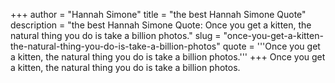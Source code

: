 +++
author = "Hannah Simone"
title = "the best Hannah Simone Quote"
description = "the best Hannah Simone Quote: Once you get a kitten, the natural thing you do is take a billion photos."
slug = "once-you-get-a-kitten-the-natural-thing-you-do-is-take-a-billion-photos"
quote = '''Once you get a kitten, the natural thing you do is take a billion photos.'''
+++
Once you get a kitten, the natural thing you do is take a billion photos.
